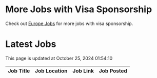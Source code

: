# More Jobs with Visa Sponsorship

Check out [Europe Jobs](https://github.com/sureshparimi/europejobs#latest-jobs) for more jobs with visa sponsorship.

# Latest Jobs

This page is updated at October 25, 2024 01:54:10

| Job Title | Job Location | Job Link | Job Posted |
| --- | --- | --- | --- |
